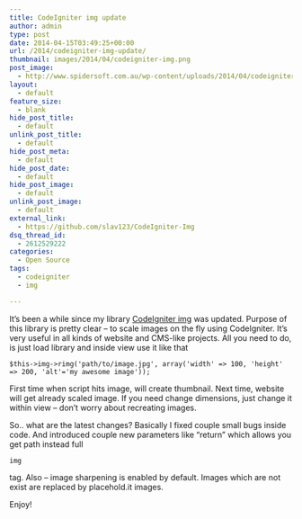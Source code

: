 ```yaml
---
title: CodeIgniter img update
author: admin
type: post
date: 2014-04-15T03:49:25+00:00
url: /2014/codeigniter-img-update/
thumbnail: images/2014/04/codeigniter-img.png
post_image:
  - http://www.spidersoft.com.au/wp-content/uploads/2014/04/codeigniter-img.png
layout:
  - default
feature_size:
  - blank
hide_post_title:
  - default
unlink_post_title:
  - default
hide_post_meta:
  - default
hide_post_date:
  - default
hide_post_image:
  - default
unlink_post_image:
  - default
external_link:
  - https://github.com/slav123/CodeIgniter-Img
dsq_thread_id:
  - 2612529222
categories:
  - Open Source
tags:
  - codeigniter
  - img

---
```

It&#8217;s been a while since my library [CodeIgniter img](https://github.com/slav123/CodeIgniter-Img) was updated. Purpose of this library is pretty clear &#8211; to scale images on the fly using CodeIgniter. It&#8217;s very useful in all kinds of website and CMS-like projects. All you need to do, is just load library and inside view use it like that

```
$this->img->rimg('path/to/image.jpg', array('width' => 100, 'height' => 200, 'alt'='my awesome image'));
```

First time when script hits image, will create thumbnail. Next time, website will get already scaled image. If you need change dimensions, just change it within view &#8211; don&#8217;t worry about recreating images.

<!--more-->

So.. what are the latest changes? Basically I fixed couple small bugs inside code. And introduced couple new parameters like &#8220;return&#8221; which allows you get path instead full 

```
img
```

tag. Also &#8211; image sharpening is enabled by default. Images which are not exist are replaced by placehold.it images.

Enjoy!
